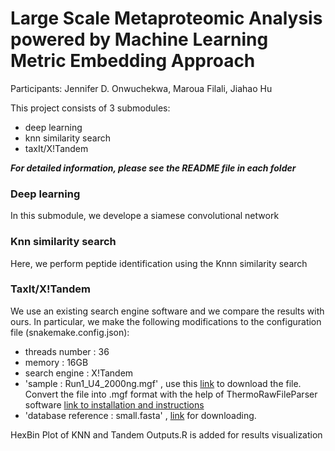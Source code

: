 # Large Scale Metaproteomic Analysis powered by Machine Learning Metric Embedding Approach
Participants: Jennifer D. Onwuchekwa, Maroua Filali, Jiahao Hu

This project consists of 3 submodules:
* deep learning
* knn similarity search
* taxIt/X!Tandem

***For detailed information, please see the README file in each folder***

### Deep learning
In this submodule, we develope a siamese convolutional network

### Knn similarity search
Here, we perform peptide identification using the Knnn similarity search

### TaxIt/X!Tandem
We use an existing search engine software and we compare the results with ours.
In particular, we make the following modifications to the configuration file (snakemake.config.json):
- threads number : 36
- memory : 16GB
- search engine : X!Tandem
- 'sample : Run1_U4_2000ng.mgf' , use this [link](https://www.ebi.ac.uk/pride/archive/projects/PXD006118) to download the file. Convert the file into .mgf format with the help of ThermoRawFileParser software [link to installation and instructions](https://github.com/compomics/ThermoRawFileParser)
- 'database reference : small.fasta' , [link](https://owncloud.hpi.de/s/fa0aV3lp4Mu8Upq) for downloading.

HexBin Plot of KNN and Tandem Outputs.R is added for results visualization 
